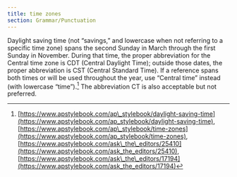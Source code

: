 ```yaml
---
title: time zones
section: Grammar/Punctuation
---
```

Daylight saving time (not “savings,” and lowercase when not referring to a specific time zone) spans the second Sunday in March through the first Sunday in November. During that time, the proper abbreviation for the Central time zone is CDT (Central Daylight Time); outside those dates, the proper abbreviation is CST (Central Standard Time). If a reference spans both times or will be used throughout the year, use “Central time” instead (with lowercase “time”).[^21] The abbreviation CT is also acceptable but not preferred.

[^21]: [https://www.apstylebook.com/ap\_stylebook/daylight-saving-time](https://www.apstylebook.com/ap_stylebook/daylight-saving-time), [https://www.apstylebook.com/ap\_stylebook/time-zones](https://www.apstylebook.com/ap_stylebook/time-zones), [https://www.apstylebook.com/ask\_the\_editors/25410](https://www.apstylebook.com/ask_the_editors/25410), [https://www.apstylebook.com/ask\_the\_editors/17194](https://www.apstylebook.com/ask_the_editors/17194)